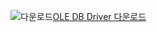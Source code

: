 ![다운로드](../ssdt/media/download.png)[OLE DB Driver 다운로드](https://go.microsoft.com/fwlink/?linkid=871294)
